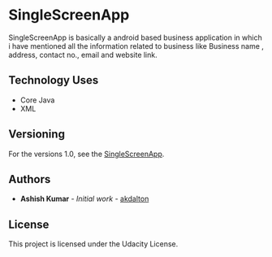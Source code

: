 # SingleScreenApp
SingleScreenApp is basically a android based business application in which i have mentioned all the information related to business like Business name , address, contact no., email and website link.

## Technology Uses 
* Core Java
* XML

## Versioning
For the versions 1.0, see the [SingleScreenApp](https://github.com/akdalton/SingleScreenApp).

## Authors
* **Ashish Kumar** - *Initial work* - [akdalton](https://github.com/akdalton)

## License
This project is licensed under the Udacity License.
